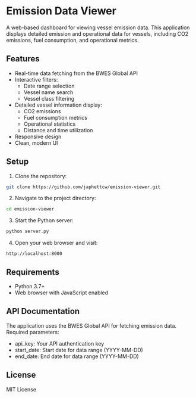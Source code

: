 # Emission Data Viewer

A web-based dashboard for viewing vessel emission data. This application displays detailed emission and operational data for vessels, including CO2 emissions, fuel consumption, and operational metrics.

## Features

- Real-time data fetching from the BWES Global API
- Interactive filters:
  - Date range selection
  - Vessel name search
  - Vessel class filtering
- Detailed vessel information display:
  - CO2 emissions
  - Fuel consumption metrics
  - Operational statistics
  - Distance and time utilization
- Responsive design
- Clean, modern UI

## Setup

1. Clone the repository:
```bash
git clone https://github.com/japhettcw/emission-viewer.git
```

2. Navigate to the project directory:
```bash
cd emission-viewer
```

3. Start the Python server:
```bash
python server.py
```

4. Open your web browser and visit:
```
http://localhost:8000
```

## Requirements

- Python 3.7+
- Web browser with JavaScript enabled

## API Documentation

The application uses the BWES Global API for fetching emission data. Required parameters:
- api_key: Your API authentication key
- start_date: Start date for data range (YYYY-MM-DD)
- end_date: End date for data range (YYYY-MM-DD)

## License

MIT License 